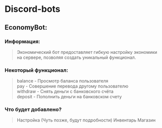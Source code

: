 # Discord-bots

## EconomyBot:
### Информация:
> Экономический бот предоставляет гибкую настройку экономики на сервере, позволяя создать уникальный функционал.

### Некоторый функционал:
> balance - Просмотр баланса пользователя<br />
> pay - Совершение перевода другому пользователю<br />
> withdraw - Снять деньги с банковского счёта<br />
> deposit - Пополнить деньги на банковском счету<br />

### Что будет добавлено?
> Настройка (Чуть позже, будут подробности)
> Инвентарь
> Магазин
